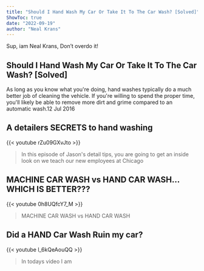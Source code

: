 ```yaml
---
title: "Should I Hand Wash My Car Or Take It To The Car Wash? [Solved]"
ShowToc: true 
date: "2022-09-19"
author: "Neal Krans" 
---
```


Sup, iam Neal Krans, Don’t overdo it!
## Should I Hand Wash My Car Or Take It To The Car Wash? [Solved]
As long as you know what you're doing, hand washes typically do a much better job of cleaning the vehicle. If you're willing to spend the proper time, you'll likely be able to remove more dirt and grime compared to an automatic wash.12 Jul 2016

## A detailers SECRETS to hand washing
{{< youtube rZu09GXvJto >}}
>In this episode of Jason's detail tips, you are going to get an inside look on we teach our new employees at Chicago 

## MACHINE CAR WASH vs HAND CAR WASH... WHICH IS BETTER???
{{< youtube 0h8UQfcY7_M >}}
>MACHINE CAR WASH vs HAND CAR WASH

## Did a HAND Car Wash Ruin my car?
{{< youtube l_6kQeAouQQ >}}
>In todays video I am 

